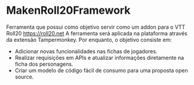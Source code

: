 # MakenRoll20Framework
Ferramenta que possui como objetivo servir como um addon para o VTT Roll20 
https://roll20.net
A ferramenta será aplicada na plataforma através da extensão Tampermonkey.
Por enquanto, o objetivo consiste em: 
- Adicionar novas funcionalidades nas fichas de jogadores.
- Realizar requisições em APIs e atualizar informações diretamente na ficha dos personagens.
- Criar um modelo de código fácil de consumo para uma proposta open source.

